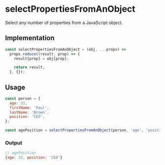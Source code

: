 # selectPropertiesFromAnObject

Select any number of properties from a JavaScript object.

## Implementation

```javascript
const selectPropertiesFromAnObject = (obj, ...props) =>
  props.reduce((result, prop) => {
    result[prop] = obj[prop];

    return result;
  }, {});
```

## Usage

```javascript
const person = {
  age: 33,
  firstName: 'Paul',
  lastName: 'Brown',
  position: 'CEO',
};

const agePosition = selectPropertiesFromAnObject(person, 'age', 'position');
```

### Output

```javascript
// agePosition
{age: 33, position: 'CEO'}
```

